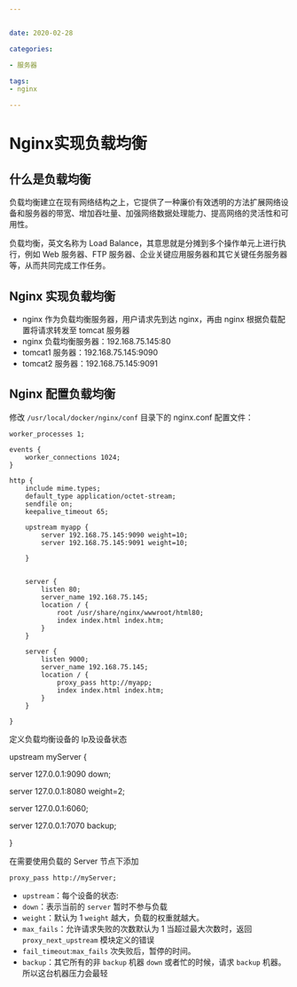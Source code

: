 ```yaml
---


date: 2020-02-28

categories:

- 服务器

tags:
- nginx

---
```


# Nginx实现负载均衡

## 什么是负载均衡

负载均衡建立在现有网络结构之上，它提供了一种廉价有效透明的方法扩展网络设备和服务器的带宽、增加吞吐量、加强网络数据处理能力、提高网络的灵活性和可用性。

负载均衡，英文名称为 Load Balance，其意思就是分摊到多个操作单元上进行执行，例如 Web 服务器、FTP 服务器、企业关键应用服务器和其它关键任务服务器等，从而共同完成工作任务。

## Nginx 实现负载均衡

- nginx 作为负载均衡服务器，用户请求先到达 nginx，再由 nginx 根据负载配置将请求转发至 tomcat 服务器
- nginx 负载均衡服务器：192.168.75.145:80
- tomcat1 服务器：192.168.75.145:9090
- tomcat2 服务器：192.168.75.145:9091

## Nginx 配置负载均衡

修改 `/usr/local/docker/nginx/conf` 目录下的 nginx.conf 配置文件：

```shell
worker_processes 1;

events {
    worker_connections 1024;
}

http {
    include mime.types;
    default_type application/octet-stream;
    sendfile on;
    keepalive_timeout 65;

    upstream myapp {
        server 192.168.75.145:9090 weight=10;
        server 192.168.75.145:9091 weight=10;

    }
    

    server {
        listen 80;
        server_name 192.168.75.145;
        location / {
        	root /usr/share/nginx/wwwroot/html80;
        	index index.html index.htm;
        }
    }
    
    server {
        listen 9000;
        server_name 192.168.75.145;
        location / {
        	proxy_pass http://myapp;
        	index index.html index.htm;
        }
    }

}
```

定义负载均衡设备的 Ip及设备状态

upstream myServer {

server 127.0.0.1:9090 down;

server 127.0.0.1:8080 weight=2;

server 127.0.0.1:6060;

server 127.0.0.1:7070 backup;

}

在需要使用负载的 Server 节点下添加

```
proxy_pass http://myServer;
```

- `upstream`：每个设备的状态:
- `down`：表示当前的 `server` 暂时不参与负载
- `weight`：默认为 1 `weight` 越大，负载的权重就越大。
- `max_fails`：允许请求失败的次数默认为 1 当超过最大次数时，返回 `proxy_next_upstream` 模块定义的错误
- `fail_timeout`:`max_fails` 次失败后，暂停的时间。
- `backup`：其它所有的非 `backup` 机器 `down` 或者忙的时候，请求 `backup` 机器。所以这台机器压力会最轻
